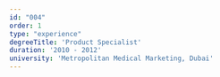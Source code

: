 ```yaml
---
id: "004"
order: 1
type: "experience"
degreeTitle: 'Product Specialist'
duration: '2010 - 2012'
university: 'Metropolitan Medical Marketing, Dubai'
---
```

